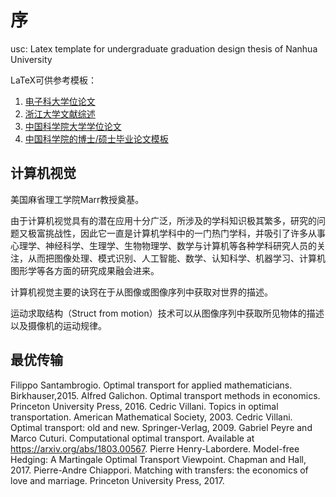 # 序

usc: Latex template for undergraduate graduation design thesis of Nanhua University

LaTeX可供参考模板：

1. [电子科大学位论文](https://github.com/JosephChenHub/UESTC_thesis_XeLaTeX)
2. [浙江大学文献综述](https://github.com/corenel/ZJUProposal)
3. [中国科学院大学学位论文](https://github.com/mohuangrui/ucasthesis)
4. [中国科学院的博士/硕士毕业论文模板](https://github.com/iphyer/UCASThesisTemplete)

## 计算机视觉

美国麻省理工学院Marr教授奠基。

由于计算机视觉具有的潜在应用十分广泛，所涉及的学科知识极其繁多，研究的问题又极富挑战性，因此它一直是计算机学科中的一门热门学科，并吸引了许多从事心理学、神经科学、生理学、生物物理学、数学与计算机等各种学科研究人员的关注，从而把图像处理、模式识别、人工智能、数学、认知科学、机器学习、计算机图形学等各方面的研究成果融会进来。

计算机视觉主要的诀窍在于从图像或图像序列中获取对世界的描述。

运动求取结构（Struct from motion）技术可以从图像序列中获取所见物体的描述以及摄像机的运动规律。

## 最优传输

Filippo Santambrogio. Optimal transport for applied mathematicians. Birkhauser,2015.
Alfred Galichon. Optimal transport methods in economics. Princeton University Press, 2016.
Cedric Villani. Topics in optimal transportation. American Mathematical Society, 2003.
Cedric Villani. Optimal transport: old and new. Springer-Verlag, 2009.
Gabriel Peyre and Marco Cuturi. Computational optimal transport. Available at https://arxiv.org/abs/1803.00567.
Pierre Henry-Labordere. Model-free Hedging: A Martingale Optimal Transport Viewpoint. Chapman and Hall, 2017.
Pierre-Andre Chiappori. Matching with transfers: the economics of love and marriage. Princeton University Press, 2017.